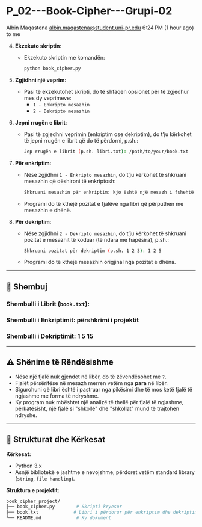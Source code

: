 # P_02---Book-Cipher---Grupi-02

Albin Maqastena <albin.maqastena@student.uni-pr.edu>
6:24 PM (1 hour ago)
to me

4. **Ekzekuto skriptin**:
   - Ekzekuto skriptin me komandën:
     ```bash
     python book_cipher.py
     ```

5. **Zgjidhni një veprim**:
   - Pasi të ekzekutohet skripti, do të shfaqen opsionet për të zgjedhur mes dy veprimeve:
     - `1 - Enkripto mesazhin`
     - `2 - Dekripto mesazhin`

6. **Jepni rrugën e librit**:
   - Pasi të zgjedhni veprimin (enkriptim ose dekriptim), do t’ju kërkohet të jepni rrugën e librit që do të përdorni, p.sh.:
     ```bash
     Jep rrugën e librit (p.sh. libri.txt): /path/to/your/book.txt
     ```

7. **Për enkriptim**:
   - Nëse zgjidhni `1 - Enkripto mesazhin`, do t’ju kërkohet të shkruani mesazhin që dëshironi të enkriptosh:
     ```bash
     Shkruani mesazhin për enkriptim: kjo është një mesazh i fshehtë
     ```
   - Programi do të kthejë pozitat e fjalëve nga libri që përputhen me mesazhin e dhënë.














8. **Për dekriptim**:
    - Nëse zgjidhni `2 - Dekripto mesazhin`, do t’ju kërkohet të shkruani pozitat e mesazhit të koduar (të ndara me hapësira), p.sh.:
      ```bash
      Shkruani pozitat për dekriptim (p.sh. 1 2 3): 1 2 5
      ```
    - Programi do të kthejë mesazhin origjinal nga pozitat e dhëna.

---

## 📝 Shembuj

### Shembulli i Librit (`book.txt`):

### Shembulli i Enkriptimit: përshkrimi i projektit

### Shembulli i Dekriptimit: 1 5 15

---

## ⚠️ Shënime të Rëndësishme

- Nëse një fjalë nuk gjendet në libër, do të zëvendësohet me `?`.
- Fjalët përsëritëse në mesazh merren vetëm nga **para** në libër.
- Sigurohuni që libri është i pastruar nga pikësimi dhe të mos ketë fjalë të ngjashme me forma të ndryshme.
- Ky program nuk mbështet një analizë të thellë për fjalë të ngjashme, përkatësisht, një fjalë si "shkollë" dhe "shkollat" mund të trajtohen ndryshe.

---

## 📁 Strukturat dhe Kërkesat

**Kërkesat:**
- Python 3.x
- Asnjë bibliotekë e jashtme e nevojshme, përdoret vetëm standard library (`string`, `file handling`).

**Struktura e projektit:**

```bash
book_cipher_project/
├── book_cipher.py        # Skripti kryesor
├── book.txt             # Libri i përdorur për enkriptim dhe dekriptim
└── README.md             # Ky dokument

